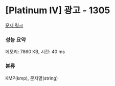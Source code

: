 # [Platinum IV] 광고 - 1305 

[문제 링크](https://www.acmicpc.net/problem/1305) 

### 성능 요약

메모리: 7860 KB, 시간: 40 ms

### 분류

KMP(kmp), 문자열(string)

